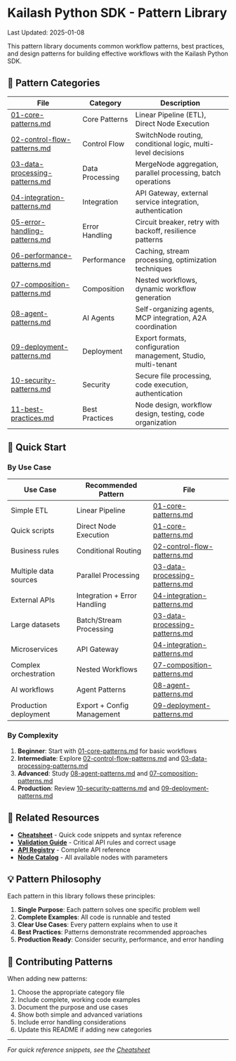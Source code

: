 # Kailash Python SDK - Pattern Library

Last Updated: 2025-01-08

This pattern library documents common workflow patterns, best practices, and design patterns for building effective workflows with the Kailash Python SDK.

## 📁 Pattern Categories

| File | Category | Description |
|------|----------|-------------|
| [01-core-patterns.md](01-core-patterns.md) | Core Patterns | Linear Pipeline (ETL), Direct Node Execution |
| [02-control-flow-patterns.md](02-control-flow-patterns.md) | Control Flow | SwitchNode routing, conditional logic, multi-level decisions |
| [03-data-processing-patterns.md](03-data-processing-patterns.md) | Data Processing | MergeNode aggregation, parallel processing, batch operations |
| [04-integration-patterns.md](04-integration-patterns.md) | Integration | API Gateway, external service integration, authentication |
| [05-error-handling-patterns.md](05-error-handling-patterns.md) | Error Handling | Circuit breaker, retry with backoff, resilience patterns |
| [06-performance-patterns.md](06-performance-patterns.md) | Performance | Caching, stream processing, optimization techniques |
| [07-composition-patterns.md](07-composition-patterns.md) | Composition | Nested workflows, dynamic workflow generation |
| [08-agent-patterns.md](08-agent-patterns.md) | AI Agents | Self-organizing agents, MCP integration, A2A coordination |
| [09-deployment-patterns.md](09-deployment-patterns.md) | Deployment | Export formats, configuration management, Studio, multi-tenant |
| [10-security-patterns.md](10-security-patterns.md) | Security | Secure file processing, code execution, authentication |
| [11-best-practices.md](11-best-practices.md) | Best Practices | Node design, workflow design, testing, code organization |

## 🚀 Quick Start

### By Use Case

| Use Case | Recommended Pattern | File |
|----------|-------------------|------|
| Simple ETL | Linear Pipeline | [01-core-patterns.md](01-core-patterns.md) |
| Quick scripts | Direct Node Execution | [01-core-patterns.md](01-core-patterns.md) |
| Business rules | Conditional Routing | [02-control-flow-patterns.md](02-control-flow-patterns.md) |
| Multiple data sources | Parallel Processing | [03-data-processing-patterns.md](03-data-processing-patterns.md) |
| External APIs | Integration + Error Handling | [04-integration-patterns.md](04-integration-patterns.md) |
| Large datasets | Batch/Stream Processing | [03-data-processing-patterns.md](03-data-processing-patterns.md) |
| Microservices | API Gateway | [04-integration-patterns.md](04-integration-patterns.md) |
| Complex orchestration | Nested Workflows | [07-composition-patterns.md](07-composition-patterns.md) |
| AI workflows | Agent Patterns | [08-agent-patterns.md](08-agent-patterns.md) |
| Production deployment | Export + Config Management | [09-deployment-patterns.md](09-deployment-patterns.md) |

### By Complexity

1. **Beginner**: Start with [01-core-patterns.md](01-core-patterns.md) for basic workflows
2. **Intermediate**: Explore [02-control-flow-patterns.md](02-control-flow-patterns.md) and [03-data-processing-patterns.md](03-data-processing-patterns.md)
3. **Advanced**: Study [08-agent-patterns.md](08-agent-patterns.md) and [07-composition-patterns.md](07-composition-patterns.md)
4. **Production**: Review [10-security-patterns.md](10-security-patterns.md) and [09-deployment-patterns.md](09-deployment-patterns.md)

## 🔗 Related Resources

- **[Cheatsheet](../cheatsheet/README.md)** - Quick code snippets and syntax reference
- **[Validation Guide](../validation-guide.md)** - Critical API rules and correct usage
- **[API Registry](../api-registry.yaml)** - Complete API reference
- **[Node Catalog](../node-catalog.md)** - All available nodes with parameters

## 💡 Pattern Philosophy

Each pattern in this library follows these principles:

1. **Single Purpose**: Each pattern solves one specific problem well
2. **Complete Examples**: All code is runnable and tested
3. **Clear Use Cases**: Every pattern explains when to use it
4. **Best Practices**: Patterns demonstrate recommended approaches
5. **Production Ready**: Consider security, performance, and error handling

## 📝 Contributing Patterns

When adding new patterns:

1. Choose the appropriate category file
2. Include complete, working code examples
3. Document the purpose and use cases
4. Show both simple and advanced variations
5. Include error handling considerations
6. Update this README if adding new categories

---
*For quick reference snippets, see the [Cheatsheet](../cheatsheet/README.md)*
